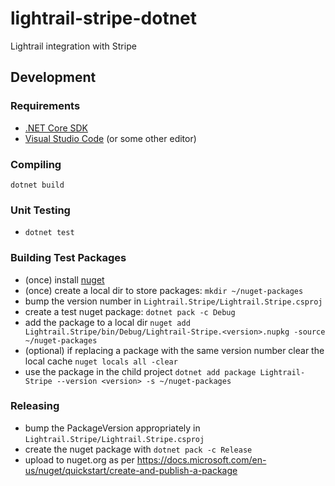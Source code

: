 # lightrail-stripe-dotnet
Lightrail integration with Stripe

## Development

### Requirements
- [.NET Core SDK](https://dotnet.github.io/)
- [Visual Studio Code](https://code.visualstudio.com/) (or some other editor)

### Compiling
`dotnet build`

### Unit Testing
- `dotnet test`

### Building Test Packages
- (once) install [nuget](https://docs.microsoft.com/en-us/nuget/install-nuget-client-tools#cli-tools)
- (once) create a local dir to store packages: `mkdir ~/nuget-packages`
- bump the version number in `Lightrail.Stripe/Lightrail.Stripe.csproj`
- create a test nuget package: `dotnet pack -c Debug`
- add the package to a local dir `nuget add Lightrail.Stripe/bin/Debug/Lightrail-Stripe.<version>.nupkg -source ~/nuget-packages`
- (optional) if replacing a package with the same version number clear the local cache `nuget locals all -clear`
- use the package in the child project `dotnet add package Lightrail-Stripe --version <version> -s ~/nuget-packages`

### Releasing
- bump the PackageVersion appropriately in `Lightrail.Stripe/Lightrail.Stripe.csproj`
- create the nuget package with `dotnet pack -c Release`
- upload to nuget.org as per https://docs.microsoft.com/en-us/nuget/quickstart/create-and-publish-a-package
